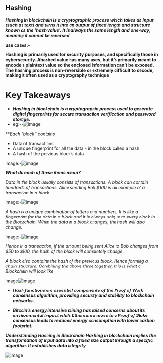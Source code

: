 ## Hashing

***Hashing in blockchain is a cryptographic process which takes an input (such as text) and turns it into an output of fixed length and structure known as the 'hash value'. It is always the same length and one-way, meaning it cannot be reversed.***

**use cases:-**
    
   ****Hashing is primarily used for security purposes, and specifically those in cybersecurity. Ahashed 
     value has many uses, but it’s primarily meant to encode a plaintext value so the enclosed 
    information can’t be exposed. The hashing process is non-reversible or extremely difficult to 
    decode, making it often used as a cryptography technique****

# Key Takeaways

- ***Hashing in blockchain is a cryptographic process used to generate digital fingerprints for secure transaction verification and password storage.***
- eg:--![image](https://github.com/Rjesh2006/Block_chain/assets/143868643/2f7bef4e-81c0-4789-a3af-544cd2783f35)

***Each “block” contains*
- Data of transactions
- A unique fingerprint for all the data - in the block called a hash
- A hash of the previous block’s data


image:-![image](https://github.com/Rjesh2006/Block_chain/assets/143868643/5f3d4aea-8ae3-403b-a808-e0e472984389)



***What do each of these items mean?***

*Data in the block usually consists of transactions. A block can contain hundreds of transactions. Alice sending Bob $100 is an example of a transaction in a block*



image:-![image](https://github.com/Rjesh2006/Block_chain/assets/143868643/df039020-a83a-4ff3-845f-a5530c60913f)



*A hash is a unique combination of letters and numbers. It is like a fingerprint for the data in a block and it is always unique to every block in the Blockchain. When the data in a block changes, the hash will also change.*



image:-![image](https://github.com/Rjesh2006/Block_chain/assets/143868643/d263ebb7-ce72-4657-8062-ff1c95e7a0c3)



*Hence in a transaction, if the amount being sent Alice to Bob changes from $50 to $100, the hash of the block will completely change.*

*A block also contains the hash of the previous block. Hence forming a chain structure. Combining the above three together, this is what a Blockchain will look like*



image![image](https://github.com/Rjesh2006/Block_chain/assets/143868643/cffdef54-8fff-4514-9534-8725d618e61c)


- ***Hash functions are essential components of the Proof of Work consensus algorithm, providing security and stability to blockchain networks.***


- ***Bitcoin’s energy intensive mining has raised concerns about its environmental impact while Ethereum’s move to a Proof of Stake consensus leads to reduced energy consumption with lower carbon footprint.***



***Understanding Hashing in Blockchain
Hashing in blockchain implies the transformation of input data into a fixed size output through a specific algorithm. It establishes data integrity***

![image](https://github.com/Rjesh2006/Block_chain/assets/143868643/abda5d20-9fc1-4ae8-8831-d632d45098ad)


     

     
